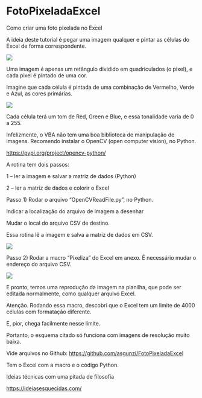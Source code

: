 # FotoPixeladaExcel

Como criar uma foto pixelada no Excel


A ideia deste tutorial é pegar uma imagem qualquer e pintar as células do Excel de forma correspondente.

![](https://ferramentasexcelvba.files.wordpress.com/2020/11/fotoexcel.jpg)

Uma imagem é apenas um retângulo dividido em quadriculados (o pixel), e cada pixel é pintado de uma cor.

Imagine que cada célula é pintada de uma combinação de Vermelho, Verde e Azul, as cores primárias.

![](https://ferramentasexcelvba.files.wordpress.com/2020/11/rgb.jpg)

Cada célula terá um tom de Red, Green e Blue, e essa tonalidade varia de 0 a 255.

Infelizmente, o VBA não tem uma boa biblioteca de manipulação de imagens. Recomendo instalar o OpenCV (open computer vision), no Python.

https://pypi.org/project/opencv-python/

A rotina tem dois passos:

1 – ler a imagem e salvar a matriz de dados (Python)

2 – ler a matriz de dados e colorir o Excel

Passo 1) Rodar o arquivo “OpenCVReadFile.py”, no Python.

Indicar a localização do arquivo de imagem a desenhar

Mudar o local do arquivo CSV de destino.

Essa rotina lê a imagem e salva a matriz de dados em CSV.

![](https://ferramentasexcelvba.files.wordpress.com/2020/11/codigo01.jpg)

Passo 2)  Rodar a macro “Pixeliza” do Excel em anexo. É necessário mudar o endereço do arquivo CSV.

![](https://ferramentasexcelvba.files.wordpress.com/2020/11/codigo02.jpg)

E pronto, temos uma reprodução da imagem na planilha, que pode ser editada normalmente, como qualquer arquivo Excel.

Atenção. Rodando essa macro, descobri que o Excel tem um limite de 4000 células com formatação diferente.

E, pior, chega facilmente nesse limite.

Portanto, o esquema citado só funciona com imagens de resolução muito baixa.

Vide arquivos no Github: https://github.com/asgunzi/FotoPixeladaExcel

Tem o Excel com a macro e o código Python.



Ideias técnicas com uma pitada de filosofia

https://ideiasesquecidas.com/
